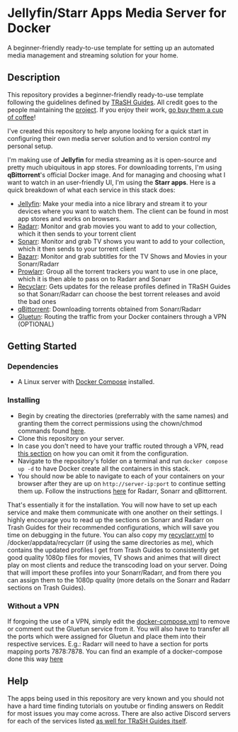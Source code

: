 # Jellyfin/Starr Apps Media Server for Docker

A beginner-friendly ready-to-use template for setting up an automated media management and streaming solution for your home.

## Description

This repository provides a beginner-friendly ready-to-use template following the guidelines defined by [TRaSH Guides](trash-guides.info). All credit goes to the people maintaining the [project](https://github.com/TRaSH-/Guides). If you enjoy their work, [go buy them a cup of coffee](https://github.com/sponsors/TRaSH-)!

I've created this repository to help anyone looking for a quick start in configuring their own media server solution and to version control my personal setup.

I'm making use of **Jellyfin** for media streaming as it is open-source and pretty much ubiquitous in app stores. For downloading torrents, I'm using **qBittorrent**'s official Docker image. And for managing and choosing what I want to watch in an user-friendly UI, I'm using the **Starr apps**. Here is a quick breakdown of what each service in this stack does:

* [Jellyfin](https://jellyfin.org/): Make your media into a nice library and stream it to your devices where you want to watch them. The client can be found in most app stores and works on browsers.
* [Radarr](https://radarr.video/): Monitor and grab movies you want to add to your collection, which it then sends to your torrent client
* [Sonarr](https://sonarr.tv/): Monitor and grab TV shows you want to add to your collection, which it then sends to your torrent client
* [Bazarr](https://www.bazarr.media/): Monitor and grab subtitles for the TV Shows and Movies in your Sonarr/Radarr
* [Prowlarr](https://github.com/Prowlarr/Prowlarr): Group all the torrent trackers you want to use in one place, which it is then able to pass on to Radarr and Sonarr
* [Recyclarr](https://github.com/recyclarr/recyclarr): Gets updates for the release profiles defined in TRaSH Guides so that Sonarr/Radarr can choose the best torrent releases and avoid the bad ones
* [qBittorrent](https://www.qbittorrent.org/): Downloading torrents obtained from Sonarr/Radarr
* [Gluetun](https://github.com/qdm12/gluetun): Routing the traffic from your Docker containers through a VPN (OPTIONAL)

## Getting Started

### Dependencies

* A Linux server with [Docker Compose](https://docs.docker.com/compose/install/) installed.

### Installing

* Begin by creating the directories (preferrably with the same names) and granting them the correct permissions using the chown/chmod commands found [here](https://trash-guides.info/Hardlinks/How-to-setup-for/Docker/).
* Clone this repository on your server.
* In case you don't need to have your traffic routed through a VPN, read [this section](###without-a-vpn) on how you can omit it from the configuration.
* Navigate to the repository's folder on a terminal and run `docker compose up -d` to have Docker create all the containers in this stack.
* You should now be able to navigate to each of your containers on your browser after they are up on `http://server-ip:port` to continue setting them up. Follow the instructions [here](https://trash-guides.info/Hardlinks/Examples/) for Radarr, Sonarr and qBittorrent.

That's essentially it for the installation. You will now have to set up each service and make them communicate with one another on their settings. I highly encourage you to read up the sections on Sonarr and Radarr on Trash Guides for their recommended configurations, which will save you time on debugging in the future. You can also copy my [recyclarr.yml](./recyclarr.yml) to /docker/appdata/recyclarr (if using the same directories as me), which contains the updated profiles I get from Trash Guides to consistently get good quality 1080p files for movies, TV shows and animes that will direct play on most clients and reduce the transcoding load on your server. Doing that will import these profiles into your Sonarr/Radarr, and from there you can assign them to the 1080p quality (more details on the Sonarr and Radarr sections on Trash Guides).

### Without a VPN

If forgoing the use of a VPN, simply edit the [docker-compose.yml](./docker-compose.yml) to remove or comment out the Gluetun service from it. You will also have to transfer all the ports which were assigned for Gluetun and place them into their respective services. E.g.: Radarr will need to have a section for ports mapping ports 7878:7878. You can find an example of a docker-compose done this way [here](https://trash-guides.info/Hardlinks/How-to-setup-for/Docker/)

## Help

The apps being used in this repository are very known and you should not have a hard time finding tutorials on youtube or finding answers on Reddit for most issues you may come across. There are also active Discord servers for each of the services listed [as well for TRaSH Guides itself](https://trash-guides.info/discord). 